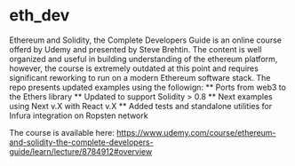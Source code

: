 # eth_dev
Ethereum and Solidity, the Complete Developers Guide is an online course offerd by Udemy and presented by Steve Brehtin. The content is well organized and useful in building understanding of the ethereum platform, however, the course is extremely outdated at this point and requires significant reworking to run on a modern Ethereum software stack. The repo presents updated examples using the followign:
** Ports from web3 to the Ethers library
** Updated to support Solidity > 0.8
** Next examples using Next v.X with React v.X
** Added tests and standalone utilities for Infura integration on Ropsten network

The course is available here: https://www.udemy.com/course/ethereum-and-solidity-the-complete-developers-guide/learn/lecture/8784912#overview

